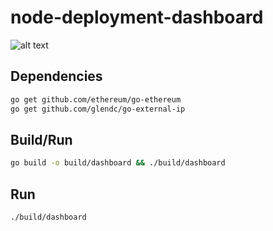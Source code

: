 # node-deployment-dashboard

![alt text](https://github.com/xero-official/node-deployment-dashboard/raw/master/screenshot.png)

## Dependencies
```bash
go get github.com/ethereum/go-ethereum
go get github.com/glendc/go-external-ip
```

## Build/Run

```bash
go build -o build/dashboard && ./build/dashboard
```

## Run
```bash
./build/dashboard
```
